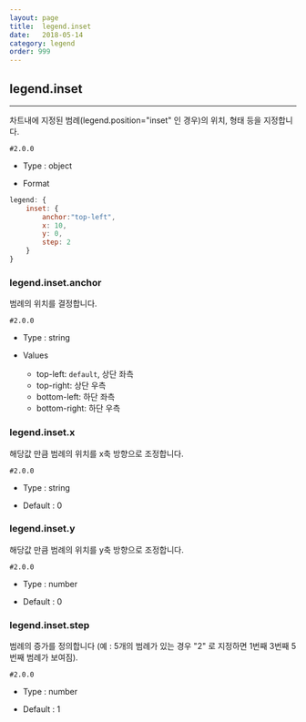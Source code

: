 ```yaml
---
layout: page
title:  legend.inset
date:   2018-05-14
category: legend
order: 999
---
```


## legend.inset
---

차트내에 지정된 범례(legend.position="inset" 인 경우)의 위치, 형태 등을 지정합니다.

`#2.0.0`

* Type : object

* Format
```javascript
legend: {
	inset: {
		anchor:"top-left",
		x: 10,
		y: 0,
		step: 2
	}
}
```

### legend.inset.anchor

범례의 위치를 ​​결정합니다.

`#2.0.0`

* Type : string

* Values

	* top-left: `default`, 상단 좌측
	* top-right: 상단 우측
	* bottom-left: 하단 좌측
	* bottom-right: 하단 우측

### legend.inset.x

해당값 만큼 범례의 위치를 x축 방향으로 조정합니다.

`#2.0.0`

* Type : string

* Default : 0

### legend.inset.y

해당값 만큼 범례의 위치를 y축 방향으로 조정합니다.

`#2.0.0`

* Type : number

* Default : 0

### legend.inset.step

범례의 증가를 정의합니다 (예 : 5개의 범례가 있는 경우 "2" 로 지정하면 1번째 3번째 5번째 범례가 보여짐).


`#2.0.0`

* Type : number

* Default : 1

